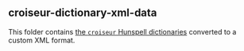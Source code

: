 <!--
SPDX-FileCopyrightText: 2023 Antoine Belvire
SPDX-License-Identifier: GPL-3.0-or-later
-->

## croiseur-dictionary-xml-data

This folder contains [the `croiseur` Hunspell dictionaries](../croiseur-dictionary-hunspell-data)
converted to a custom XML format.